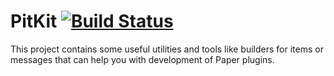 # PitKit [![Build Status](https://travis-ci.org/PitceR/pitkit.svg?branch=master)](https://travis-ci.org/PitceR/pitkit)
This project contains some useful utilities and tools like builders for items or messages that can help you with development of Paper plugins.
